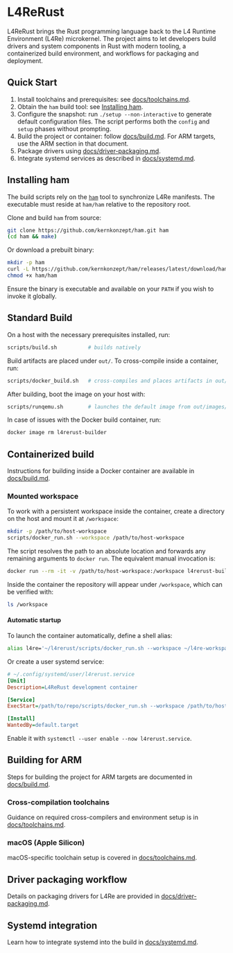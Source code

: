 # L4ReRust

L4ReRust brings the Rust programming language back to the L4 Runtime Environment (L4Re) microkernel.
The project aims to let developers build drivers and system components in Rust with modern tooling,
a containerized build environment, and workflows for packaging and deployment.

## Quick Start
1. Install toolchains and prerequisites: see [docs/toolchains.md](docs/toolchains.md).
2. Obtain the `ham` build tool: see [Installing ham](#installing-ham).
3. Configure the snapshot: run `./setup --non-interactive` to generate
   default configuration files. The script performs both the `config` and
   `setup` phases without prompting.
4. Build the project or container: follow [docs/build.md](docs/build.md).
   For ARM targets, use the ARM section in that document.
5. Package drivers using [docs/driver-packaging.md](docs/driver-packaging.md).
6. Integrate systemd services as described in [docs/systemd.md](docs/systemd.md).

## Installing ham

The build scripts rely on the [`ham`](https://github.com/kernkonzept/ham)
tool to synchronize L4Re manifests. The executable must reside at
`ham/ham` relative to the repository root.

Clone and build `ham` from source:

```bash
git clone https://github.com/kernkonzept/ham.git ham
(cd ham && make)
```

Or download a prebuilt binary:

```bash
mkdir -p ham
curl -L https://github.com/kernkonzept/ham/releases/latest/download/ham -o ham/ham
chmod +x ham/ham
```

Ensure the binary is executable and available on your `PATH` if you wish to
invoke it globally.

## Standard Build

On a host with the necessary prerequisites installed, run:

```bash
scripts/build.sh          # builds natively
```

Build artifacts are placed under `out/`. To cross-compile inside a container, run:

```bash
scripts/docker_build.sh   # cross-compiles and places artifacts in out/
```

After building, boot the image on your host with:

```bash
scripts/runqemu.sh        # launches the default image from out/images/
```

In case of issues with the Docker build container, run:

```bash
docker image rm l4rerust-builder
```

## Containerized build
Instructions for building inside a Docker container are available in [docs/build.md](docs/build.md).

### Mounted workspace

To work with a persistent workspace inside the container, create a directory on
the host and mount it at `/workspace`:

```bash
mkdir -p /path/to/host-workspace
scripts/docker_run.sh --workspace /path/to/host-workspace
```

The script resolves the path to an absolute location and forwards any remaining
arguments to `docker run`. The equivalent manual invocation is:

```bash
docker run --rm -it -v /path/to/host-workspace:/workspace l4rerust-builder
```

Inside the container the repository will appear under `/workspace`, which can be
verified with:

```bash
ls /workspace
```

#### Automatic startup

To launch the container automatically, define a shell alias:

```bash
alias l4re='~/l4rerust/scripts/docker_run.sh --workspace ~/l4re-workspace'
```

Or create a user systemd service:

```ini
# ~/.config/systemd/user/l4rerust.service
[Unit]
Description=L4ReRust development container

[Service]
ExecStart=/path/to/repo/scripts/docker_run.sh --workspace /path/to/host-workspace

[Install]
WantedBy=default.target
```

Enable it with `systemctl --user enable --now l4rerust.service`.

## Building for ARM
Steps for building the project for ARM targets are documented in [docs/build.md](docs/build.md).

### Cross-compilation toolchains
Guidance on required cross-compilers and environment setup is in [docs/toolchains.md](docs/toolchains.md).

### macOS (Apple Silicon)
macOS-specific toolchain setup is covered in [docs/toolchains.md](docs/toolchains.md).

## Driver packaging workflow
Details on packaging drivers for L4Re are provided in [docs/driver-packaging.md](docs/driver-packaging.md).

## Systemd integration
Learn how to integrate systemd into the build in [docs/systemd.md](docs/systemd.md).
